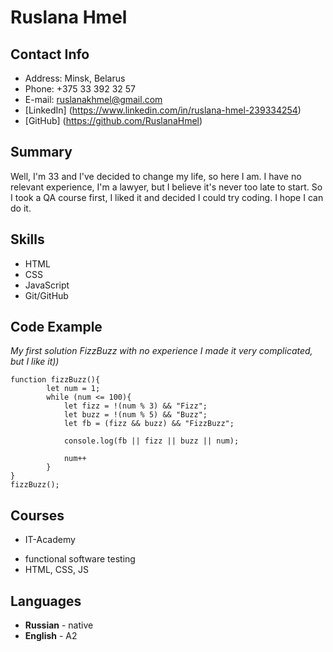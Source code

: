 # Ruslana Hmel
## Contact Info
+ Address: Minsk, Belarus
+ Phone: +375 33 392 32 57
+ E-mail: ruslanakhmel@gmail.com
+ [LinkedIn] (https://www.linkedin.com/in/ruslana-hmel-239334254)
+ [GitHub] (https://github.com/RuslanaHmel)
## Summary
Well, I'm 33 and I've decided to change my life, so here I am.
I have no relevant experience, I'm a lawyer, but I believe it's never too late to start.
So I took a QA course first, I liked it and decided I could try coding. I hope I can do it.
## Skills
+ HTML
+ CSS 
+ JavaScript
+ Git/GitHub
## Code Example 
_My first solution FizzBuzz with no experience I made it very complicated, but I like it))_
```
function fizzBuzz(){
        let num = 1;
        while (num <= 100){
            let fizz = !(num % 3) && "Fizz";
            let buzz = !(num % 5) && "Buzz";
            let fb = (fizz && buzz) && "FizzBuzz";
            
            console.log(fb || fizz || buzz || num);
            
            num++
        }
}
fizzBuzz();
```
## Courses
* IT-Academy
 + functional software testing
 + HTML, CSS, JS
## Languages
+ __Russian__ - native 
+ __English__ - A2 


